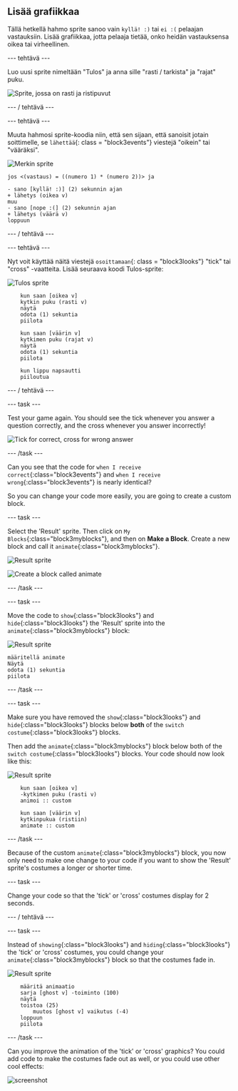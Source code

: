 ## Lisää grafiikkaa

Tällä hetkellä hahmo sprite sanoo vain `kyllä! :)` tai `ei :(` pelaajan vastauksiin. Lisää grafiikkaa, jotta pelaaja tietää, onko heidän vastauksensa oikea tai virheellinen.

\--- tehtävä \---

Luo uusi sprite nimeltään "Tulos" ja anna sille "rasti / tarkista" ja "rajat" puku.

![Sprite, jossa on rasti ja ristipuvut](images/brain-result.png)

\--- / tehtävä \---

\--- tehtävä \---

Muuta hahmosi sprite-koodia niin, että sen sijaan, että sanoisit jotain soittimelle, se `lähettää`{: class = "block3events"} viestejä "oikein" tai "vääräksi".

![Merkin sprite](images/giga-sprite.png)

```blocks3
jos <(vastaus) = ((numero 1) * (numero 2))> ja

- sano [kyllä! :)] (2) sekunnin ajan
+ lähetys (oikea v)
muu
- sano [nope :(] (2) sekunnin ajan
+ lähetys (väärä v)
loppuun
```

\--- / tehtävä \---

\--- tehtävä \---

Nyt voit käyttää näitä viestejä `osoittamaan`{: class = "block3looks"} "tick" tai "cross" -vaatteita. Lisää seuraava koodi Tulos-sprite:

![Tulos sprite](images/result-sprite.png)

```blocks3
    kun saan [oikea v]
    kytkin puku (rasti v)
    näytä
    odota (1) sekuntia
    piilota

    kun saan [väärin v]
    kytkimen puku (rajat v)
    näytä
    odota (1) sekuntia
    piilota

    kun lippu napsautti
    piiloutua
```

\--- / tehtävä \---

\--- task \---

Test your game again. You should see the tick whenever you answer a question correctly, and the cross whenever you answer incorrectly!

![Tick for correct, cross for wrong answer](images/brain-test-answer.png)

\--- /task \---

Can you see that the code for `when I receive correct`{:class="block3events"} and `when I receive wrong`{:class="block3events"} is nearly identical?

So you can change your code more easily, you are going to create a custom block.

\--- task \---

Select the 'Result' sprite. Then click on `My Blocks`{:class="block3myblocks"}, and then on **Make a Block**. Create a new block and call it `animate`{:class="block3myblocks"}.

![Result sprite](images/result-sprite.png)

![Create a block called animate](images/brain-animate-function.png)

\--- /task \---

\--- task \---

Move the code to `show`{:class="block3looks"} and `hide`{:class="block3looks"} the 'Result' sprite into the `animate`{:class="block3myblocks"} block:

![Result sprite](images/result-sprite.png)

```blocks3
määritellä animate
Näytä
odota (1) sekuntia
piilota
```

\--- /task \---

\--- task \---

Make sure you have removed the `show`{:class="block3looks"} and `hide`{:class="block3looks"} blocks below **both** of the `switch costume`{:class="block3looks"} blocks.

Then add the `animate`{:class="block3myblocks"} block below both of the `switch costume`{:class="block3looks"} blocks. Your code should now look like this:

![Result sprite](images/result-sprite.png)

```blocks3
    kun saan [oikea v]
    -kytkimen puku (rasti v)
    animoi :: custom

    kun saan [väärin v]
    kytkinpukua (ristiin)
    animate :: custom
```

\--- /task \---

Because of the custom `animate`{:class="block3myblocks"} block, you now only need to make one change to your code if you want to show the 'Result' sprite's costumes a longer or shorter time.

\--- task \---

Change your code so that the 'tick' or 'cross' costumes display for 2 seconds.

\--- / tehtävä \---

\--- task \---

Instead of `showing`{:class="block3looks"} and `hiding`{:class="block3looks"} the 'tick' or 'cross' costumes, you could change your `animate`{:class="block3myblocks"} block so that the costumes fade in.

![Result sprite](images/result-sprite.png)

```blocks3
    määritä animaatio
    sarja [ghost v] -toiminto (100)
    näytä
    toistoa (25)
        muutos [ghost v] vaikutus (-4)
    loppuun
    piilota
```

\--- /task \---

Can you improve the animation of the 'tick' or 'cross' graphics? You could add code to make the costumes fade out as well, or you could use other cool effects:

![screenshot](images/brain-effects.png)